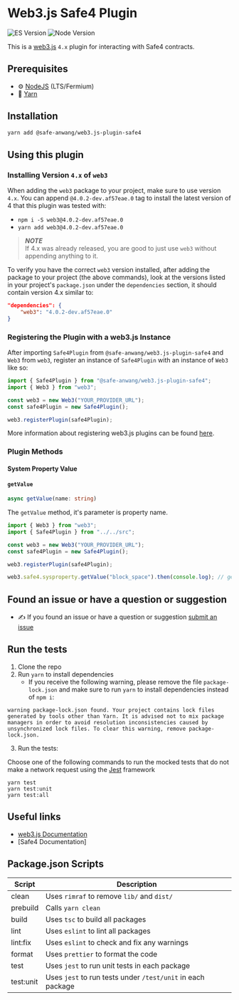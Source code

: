 # Web3.js Safe4 Plugin

![ES Version](https://img.shields.io/badge/ES-2020-yellow)
![Node Version](https://img.shields.io/badge/node-18.x-green)

This is a [web3.js](https://github.com/web3/web3.js) `4.x` plugin for interacting with Safe4 contracts.

## Prerequisites

- :gear: [NodeJS](https://nodejs.org/) (LTS/Fermium)
- :toolbox: [Yarn](https://yarnpkg.com/)

## Installation

```bash
yarn add @safe-anwang/web3.js-plugin-safe4
```

## Using this plugin

### Installing Version `4.x` of `web3`

When adding the `web3` package to your project, make sure to use version `4.x`. You can append `@4.0.2-dev.af57eae.0` tag to install the latest version of 4 that this plugin was tested with:

- `npm i -S web3@4.0.2-dev.af57eae.0`
- `yarn add web3@4.0.2-dev.af57eae.0`

> **_NOTE_**  
> If 4.x was already released, you are good to just use `web3` without appending anything to it.

To verify you have the correct `web3` version installed, after adding the package to your project (the above commands), look at the versions listed in your project's `package.json` under the `dependencies` section, it should contain version 4.x similar to:

```json
"dependencies": {
	"web3": "4.0.2-dev.af57eae.0"
}
```

### Registering the Plugin with a web3.js Instance

After importing `Safe4Plugin` from `@safe-anwang/web3.js-plugin-safe4` and `Web3` from `web3`, register an instance of `Safe4Plugin` with an instance of `Web3` like so:

```typescript
import { Safe4Plugin } from "@safe-anwang/web3.js-plugin-safe4";
import { Web3 } from "web3";

const web3 = new Web3("YOUR_PROVIDER_URL");
const safe4Plugin = new Safe4Plugin();

web3.registerPlugin(safe4Plugin);
```

More information about registering web3.js plugins can be found [here](https://docs.web3js.org/docs/guides/web3_plugin_guide/plugin_users#registering-the-plugin).

### Plugin Methods

#### System Property Value

#### `getValue`

```typescript
async getValue(name: string)
```

The `getValue` method, it's parameter is property name.

```typescript
import { Web3 } from "web3";
import { Safe4Plugin } from "../../src";

const web3 = new Web3("YOUR_PROVIDER_URL");
const safe4Plugin = new Safe4Plugin();

web3.registerPlugin(safe4Plugin);

web3.safe4.sysproperty.getValue("block_space").then(console.log); // get value of property: block_space = 30
```

## Found an issue or have a question or suggestion

- :writing_hand: If you found an issue or have a question or suggestion [submit an issue](https://github.com/safe-anwang/web3.js-plugin-safe4/issues/new)

## Run the tests

1. Clone the repo
2. Run `yarn` to install dependencies
   - If you receive the following warning, please remove the file `package-lock.json` and make sure to run `yarn` to install dependencies instead of `npm i`:

```console
warning package-lock.json found. Your project contains lock files generated by tools other than Yarn. It is advised not to mix package managers in order to avoid resolution inconsistencies caused by unsynchronized lock files. To clear this warning, remove package-lock.json.
```

3. Run the tests:

Choose one of the following commands to run the mocked tests that do not make a network request using the [Jest](https://jestjs.io/) framework

```console
yarn test
yarn test:unit
yarn test:all
```

## Useful links

- [web3.js Documentation](https://docs.web3js.org/)
- [Safe4 Documentation]

## Package.json Scripts

| Script    | Description                                                 |
|-----------| ----------------------------------------------------------- |
| clean     | Uses `rimraf` to remove `lib/` and `dist/`                  |
| prebuild  | Calls `yarn clean`                                          |
| build     | Uses `tsc` to build all packages                            |
| lint      | Uses `eslint` to lint all packages                          |
| lint:fix  | Uses `eslint` to check and fix any warnings                 |
| format    | Uses `prettier` to format the code                          |
| test      | Uses `jest` to run unit tests in each package               |
| test:unit | Uses `jest` to run tests under `/test/unit` in each package |

[npm-image]: https://img.shields.io/npm/v/web3-core-method.svg
[npm-url]: https://npmjs.org/packages/web3
